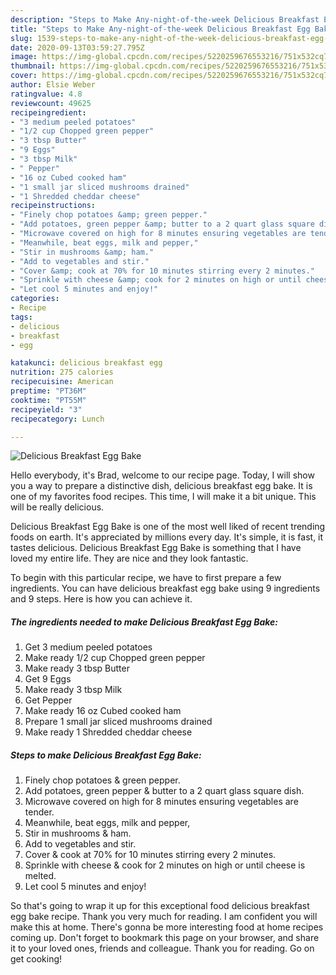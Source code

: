 ```yaml
---
description: "Steps to Make Any-night-of-the-week Delicious Breakfast Egg Bake"
title: "Steps to Make Any-night-of-the-week Delicious Breakfast Egg Bake"
slug: 1539-steps-to-make-any-night-of-the-week-delicious-breakfast-egg-bake
date: 2020-09-13T03:59:27.795Z
image: https://img-global.cpcdn.com/recipes/5220259676553216/751x532cq70/delicious-breakfast-egg-bake-recipe-main-photo.jpg
thumbnail: https://img-global.cpcdn.com/recipes/5220259676553216/751x532cq70/delicious-breakfast-egg-bake-recipe-main-photo.jpg
cover: https://img-global.cpcdn.com/recipes/5220259676553216/751x532cq70/delicious-breakfast-egg-bake-recipe-main-photo.jpg
author: Elsie Weber
ratingvalue: 4.8
reviewcount: 49625
recipeingredient:
- "3 medium peeled potatoes"
- "1/2 cup Chopped green pepper"
- "3 tbsp Butter"
- "9 Eggs"
- "3 tbsp Milk"
- " Pepper"
- "16 oz Cubed cooked ham"
- "1 small jar sliced mushrooms drained"
- "1 Shredded cheddar cheese"
recipeinstructions:
- "Finely chop potatoes &amp; green pepper."
- "Add potatoes, green pepper &amp; butter to a 2 quart glass square dish."
- "Microwave covered on high for 8 minutes ensuring vegetables are tender."
- "Meanwhile, beat eggs, milk and pepper,"
- "Stir in mushrooms &amp; ham."
- "Add to vegetables and stir."
- "Cover &amp; cook at 70% for 10 minutes stirring every 2 minutes."
- "Sprinkle with cheese &amp; cook for 2 minutes on high or until cheese is melted."
- "Let cool 5 minutes and enjoy!"
categories:
- Recipe
tags:
- delicious
- breakfast
- egg

katakunci: delicious breakfast egg 
nutrition: 275 calories
recipecuisine: American
preptime: "PT36M"
cooktime: "PT55M"
recipeyield: "3"
recipecategory: Lunch

---
```



![Delicious Breakfast Egg Bake](https://img-global.cpcdn.com/recipes/5220259676553216/751x532cq70/delicious-breakfast-egg-bake-recipe-main-photo.jpg)

Hello everybody, it's Brad, welcome to our recipe page. Today, I will show you a way to prepare a distinctive dish, delicious breakfast egg bake. It is one of my favorites food recipes. This time, I will make it a bit unique. This will be really delicious.



Delicious Breakfast Egg Bake is one of the most well liked of recent trending foods on earth. It's appreciated by millions every day. It's simple, it is fast, it tastes delicious. Delicious Breakfast Egg Bake is something that I have loved my entire life. They are nice and they look fantastic.


To begin with this particular recipe, we have to first prepare a few ingredients. You can have delicious breakfast egg bake using 9 ingredients and 9 steps. Here is how you can achieve it.

<!--inarticleads1-->

##### The ingredients needed to make Delicious Breakfast Egg Bake:

1. Get 3 medium peeled potatoes
1. Make ready 1/2 cup Chopped green pepper
1. Make ready 3 tbsp Butter
1. Get 9 Eggs
1. Make ready 3 tbsp Milk
1. Get  Pepper
1. Make ready 16 oz Cubed cooked ham
1. Prepare 1 small jar sliced mushrooms drained
1. Make ready 1 Shredded cheddar cheese




<!--inarticleads2-->

##### Steps to make Delicious Breakfast Egg Bake:

1. Finely chop potatoes &amp; green pepper.
1. Add potatoes, green pepper &amp; butter to a 2 quart glass square dish.
1. Microwave covered on high for 8 minutes ensuring vegetables are tender.
1. Meanwhile, beat eggs, milk and pepper,
1. Stir in mushrooms &amp; ham.
1. Add to vegetables and stir.
1. Cover &amp; cook at 70% for 10 minutes stirring every 2 minutes.
1. Sprinkle with cheese &amp; cook for 2 minutes on high or until cheese is melted.
1. Let cool 5 minutes and enjoy!




So that's going to wrap it up for this exceptional food delicious breakfast egg bake recipe. Thank you very much for reading. I am confident you will make this at home. There's gonna be more interesting food at home recipes coming up. Don't forget to bookmark this page on your browser, and share it to your loved ones, friends and colleague. Thank you for reading. Go on get cooking!
